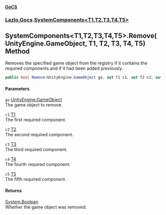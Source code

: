 #### [GoCS](./index.md 'index')
### [Lazlo.Gocs](./Lazlo-Gocs.md 'Lazlo.Gocs').[SystemComponents&lt;T1,T2,T3,T4,T5&gt;](./Lazlo-Gocs-SystemComponents-T1_T2_T3_T4_T5-.md 'Lazlo.Gocs.SystemComponents&lt;T1,T2,T3,T4,T5&gt;')
## SystemComponents&lt;T1,T2,T3,T4,T5&gt;.Remove(UnityEngine.GameObject, T1, T2, T3, T4, T5) Method
Removes the specified game object from the registry if it contains the required components and if it had been added previously.  
```C#
public bool Remove(UnityEngine.GameObject go, out T1 c1, out T2 c2, out T3 c3, out T4 c4, out T5 c5);
```
#### Parameters
<a name='Lazlo-Gocs-SystemComponents-T1_T2_T3_T4_T5--Remove(UnityEngine-GameObject_T1_T2_T3_T4_T5)-go'></a>
`go` [UnityEngine.GameObject](https://docs.microsoft.com/en-us/dotnet/api/UnityEngine.GameObject 'UnityEngine.GameObject')  
The game object to remove.  
  
<a name='Lazlo-Gocs-SystemComponents-T1_T2_T3_T4_T5--Remove(UnityEngine-GameObject_T1_T2_T3_T4_T5)-c1'></a>
`c1` [T1](./Lazlo-Gocs-SystemComponents-T1_T2_T3_T4_T5-.md#Lazlo-Gocs-SystemComponents-T1_T2_T3_T4_T5--T1 'Lazlo.Gocs.SystemComponents&lt;T1,T2,T3,T4,T5&gt;.T1')  
The first required component.  
  
<a name='Lazlo-Gocs-SystemComponents-T1_T2_T3_T4_T5--Remove(UnityEngine-GameObject_T1_T2_T3_T4_T5)-c2'></a>
`c2` [T2](./Lazlo-Gocs-SystemComponents-T1_T2_T3_T4_T5-.md#Lazlo-Gocs-SystemComponents-T1_T2_T3_T4_T5--T2 'Lazlo.Gocs.SystemComponents&lt;T1,T2,T3,T4,T5&gt;.T2')  
The second required component.  
  
<a name='Lazlo-Gocs-SystemComponents-T1_T2_T3_T4_T5--Remove(UnityEngine-GameObject_T1_T2_T3_T4_T5)-c3'></a>
`c3` [T3](./Lazlo-Gocs-SystemComponents-T1_T2_T3_T4_T5-.md#Lazlo-Gocs-SystemComponents-T1_T2_T3_T4_T5--T3 'Lazlo.Gocs.SystemComponents&lt;T1,T2,T3,T4,T5&gt;.T3')  
The third required component.  
  
<a name='Lazlo-Gocs-SystemComponents-T1_T2_T3_T4_T5--Remove(UnityEngine-GameObject_T1_T2_T3_T4_T5)-c4'></a>
`c4` [T4](./Lazlo-Gocs-SystemComponents-T1_T2_T3_T4_T5-.md#Lazlo-Gocs-SystemComponents-T1_T2_T3_T4_T5--T4 'Lazlo.Gocs.SystemComponents&lt;T1,T2,T3,T4,T5&gt;.T4')  
The fourth required component.  
  
<a name='Lazlo-Gocs-SystemComponents-T1_T2_T3_T4_T5--Remove(UnityEngine-GameObject_T1_T2_T3_T4_T5)-c5'></a>
`c5` [T5](./Lazlo-Gocs-SystemComponents-T1_T2_T3_T4_T5-.md#Lazlo-Gocs-SystemComponents-T1_T2_T3_T4_T5--T5 'Lazlo.Gocs.SystemComponents&lt;T1,T2,T3,T4,T5&gt;.T5')  
The fifth required component.  
  
#### Returns
[System.Boolean](https://docs.microsoft.com/en-us/dotnet/api/System.Boolean 'System.Boolean')  
Whether the game object was removed.  

